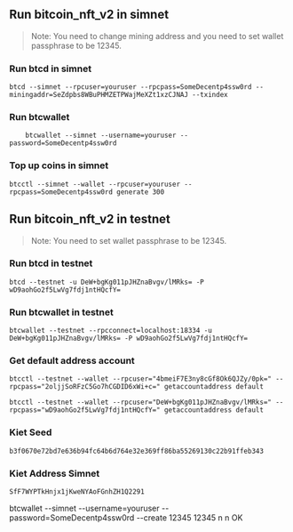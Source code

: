 
## Run bitcoin_nft_v2 in simnet
> Note: You need to change mining address and you need to set wallet passphrase to be 12345.
### Run btcd in simnet
```
btcd --simnet --rpcuser=youruser --rpcpass=SomeDecentp4ssw0rd --miningaddr=SeZdpbs8WBuPHMZETPWajMeXZt1xzCJNAJ --txindex
```

### Run btcwallet
```
    btcwallet --simnet --username=youruser --password=SomeDecentp4ssw0rd
```


### Top up coins in simnet
```
btcctl --simnet --wallet --rpcuser=youruser --rpcpass=SomeDecentp4ssw0rd generate 300
```


## Run bitcoin_nft_v2 in testnet
> Note: You need to set wallet passphrase to be 12345.

### Run btcd in testnet
```
btcd --testnet -u DeW+bgKg011pJHZnaBvgv/lMRks= -P wD9aohGo2f5LwVg7fdj1ntHQcfY=
```
### Run btcwallet in testnet
```
btcwallet --testnet --rpcconnect=localhost:18334 -u DeW+bgKg011pJHZnaBvgv/lMRks= -P wD9aohGo2f5LwVg7fdj1ntHQcfY=
```
### Get default address account
```
btcctl --testnet --wallet --rpcuser="4bmeiF7E3ny8cGf8Ok6QJZy/0pk=" --rpcpass="2oljjSoRFzC5Go7hCGDID6xWi+c=" getaccountaddress default
```

[//]: # (rpcuser=DeW+bgKg011pJHZnaBvgv/lMRks=)

[//]: # (rpcpass=wD9aohGo2f5LwVg7fdj1ntHQcfY=)

```
btcctl --testnet --wallet --rpcuser="DeW+bgKg011pJHZnaBvgv/lMRks=" --rpcpass="wD9aohGo2f5LwVg7fdj1ntHQcfY=" getaccountaddress default
```

### Kiet Seed

```
b3f0670e72bd7e636b94fc64b6d764e32e369ff86ba55269130c22b91ffeb343
```

### Kiet Address Simnet
```
SfF7WYPTkHnjx1jKweNYAoFGnhZH1Q2291
```

btcwallet --simnet --username=youruser --password=SomeDecentp4ssw0rd --create
12345
12345
n
n
OK
